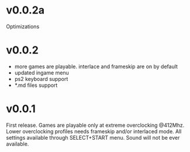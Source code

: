 # v0.0.2a

Optimizations

# v0.0.2

- more games are playable. interlace and frameskip are on by default
- updated ingame menu
- ps2 keyboard support
- *.md files support

# v0.0.1

First release. Games are playable only at extreme overclocking @412Mhz. Lower overclocking profiles needs frameskip and/or interlaced mode.
All settings available through SELECT+START menu.
Sound will not be ever available. 